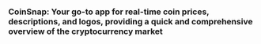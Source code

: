 ### CoinSnap: Your go-to app for real-time coin prices, descriptions, and logos, providing a quick and comprehensive overview of the cryptocurrency market

